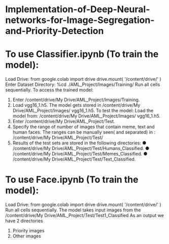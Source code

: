 # Implementation-of-Deep-Neural-networks-for-Image-Segregation-and-Priority-Detection
# To use Classifier.ipynb (To train the model):
Load Drive:
from google.colab import drive
drive.mount( '/content/drive/' )
Enter Dataset Directory:
%cd ./AML_Project/Images/Training/
Run all cells sequentially.
To access the trained model:
1. Enter /content/drive/My Drive/AML_Project/Images/Training.
2. Load vgg16_1.h5. The model gets stored in /content/drive/My
Drive/AML_Project/Images/ vgg16_1.h5.
To test the model:
Load the model from: /content/drive/My Drive/AML_Project/Images/ vgg16_1.h5.
1. Enter /content/drive/My Drive/AML_Project/Test.
2. Specify the range of number of images that contain meme, text and human faces. The
ranges can be manually seen( and separated) in :
/content/drive/My Drive/AML_Project/Test/
3. Results of the test sets are stored in the following directories:
● /content/drive/My Drive/AML_Project/Test/Humans_Classified.
● /content/drive/My Drive/AML_Project/Test/Memes_Classified.
● /content/drive/My Drive/AML_Project/Test/Text_Classified.
# To use Face.ipynb (To train the model):
Load Drive:
from google.colab import drive
drive.mount( '/content/drive/' )
Run all cells sequentially.
The model takes input images from the
/content/drive/My Drive/AML_Project/Test/Test1_Classified
As an output we have 2 directories
1. Priority images
2. Other images



